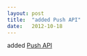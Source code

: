 ```yaml
---
layout: post
title:  "added Push API"
date:   2012-10-18
---
```


added <a href="http://www.w3.org/TR/push-api/">Push API</a>

